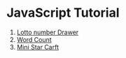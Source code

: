 <!DOCTYPE html>
<html lang ="ko">
  <head>
    <meta charset="utf-8">
    <meta name="viewport" content="width=device-width">
    <title>JavaScript Tutorial</title>
    <link href="style.css" rel="stylesheet" type="text/css" />
  </head>
  <body>
    <h1>JavaScript Tutorial</h1>
    <script src="script.js"></script>
    <script>
        //insert text in html
        document.write('hello\n');
        //declare variabe and check data type
        var name = 'Jiwoo Ahn';
        var age = 20;
        //document.write(typeof name, "\n",  typeof age);
        document.write(name, "\n", age)
    </script>
    <ol>
      <li> <a href="random.html">Lotto number Drawer</a></li>
      <li> <a href="wordcount.html">Word Count</a></li>
      <li> <a href="ministar.html">Mini Star Carft</a></li>
    <ol>
  </body>
</html>
